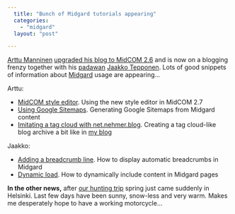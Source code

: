 ```yaml
---
  title: "Bunch of Midgard tutorials appearing"
  categories: 
    - "midgard"
  layout: "post"

---
```

[Arttu Manninen][1] [upgraded his blog to MidCOM 2.6][2] and is now on a blogging frenzy together with his [padawan][3] [Jaakko Tepponen][4]. Lots of good snippets of information about [Midgard][5] usage are appearing...

Arttu:

- [MidCOM style editor][8]. Using the new style editor in MidCOM 2.7
- [Using Google Sitemaps][9]. Generating Google Sitemaps from Midgard content
- [Imitating a tag cloud with net.nehmer.blog][10]. Creating a tag cloud-like blog archive a bit like in [my blog][11]

Jaakko:

- [Adding a breadcrumb line][6]. How to display automatic breadcrumbs in Midgard
- [Dynamic load][7]. How to dynamically include content in Midgard pages

__In the other news,__ after [our hunting trip][12] spring just came suddenly in Helsinki. Last few days have been sunny, snow-less and very warm. Makes me desperately hope to have a working motorcycle...

[1]: http://www.kaktus.cc/
[2]: http://www.kaktus.cc/weblog/view/1175011539.html
[3]: http://starwars.wikia.com/wiki/Padawan
[4]: http://jaakko.psa2.fi/blog/
[5]: http://www.midgard-project.org/
[6]: http://jaakko.psa2.fi/blog/view/1174299332.html
[7]: http://jaakko.psa2.fi/blog/view/1174383501.html
[8]: http://www.kaktus.cc/weblog/view/1175009122.html
[9]: http://www.kaktus.cc/weblog/view/1175017111.html
[10]: http://www.kaktus.cc/weblog/view/1175015961.html
[11]: http://bergie.iki.fi/blog/
[12]: http://www.flickr.com/photos/bergie/sets/72157600010088557/
